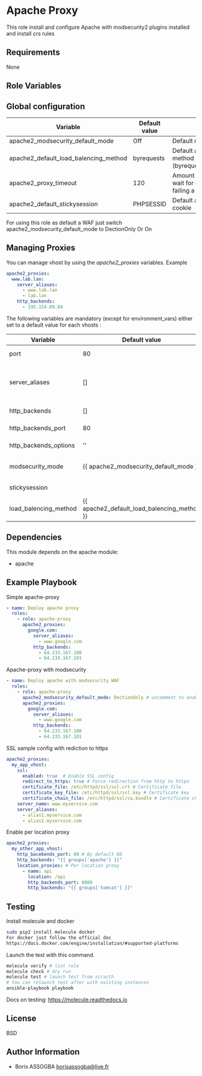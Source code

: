 Apache Proxy
=================

This role install and configure Apache with modsecurity2 plugins installed
and install crs rules

Requirements
------------

None

Role Variables
--------------

## Global configuration

Variable | Default value |Description
---------|---------------|--------------
apache2_modsecurity_default_mode | Off | Default modsecurity mode |
apache2_default_load_balencing_method | byrequests | Default apache load balencing method (byrequests,bytraffic,bybusyness) |
apache2_proxy_timeout | 120 | Amount of time the server will wait for certain events before failing a request
apache2_default_stickysession | PHPSESSID | Default apache sticky session cookie |

For using this role as default a WAF just switch apache2_modsecurity_default_mode to DectionOnly Or On

## Managing Proxies

You can manage vhost by using the *apache2_proxies* variables.
Example

```yml
apache2_proxies:
  www.lab.lan:
    server_aliases:
      - www.lab.lan
      - lab.lan
    http_backends:
      - 195.154.89.84
```

The following variables are mandatory (except for environment_vars) either set to a default value for each vhosts :

Variable | Default value |Description
---------|---------------|--------------
port     |       80        | Default public proxy port
server_aliases | [] | An optional list of additional domain we can build a list of ServerAlias directives with
http_backends | [] | A  list of http backend servers
http_backends_port | 80 | Proxy port for every backend
http_backends_options | '' | Proxy option to use for every backend
modsecurity_mode | {{ apache2_modsecurity_default_mode }}  | Define modsecurity mode (On,Off,DetectionOnly)
stickysession | | Proxy loadbalencer stickyession cookie
load_balencing_method | {{ apache2_default_load_balencing_method }} | Proxy load balencing method |

Dependencies
------------

This module depends on the apache module:

* apache

Example Playbook
----------------

Simple apache-proxy

```yml
- name: Deploy apache proxy
  roles:
    - role: apache-proxy
      apache2_proxies:
        google.com:
          server_aliases:
            - www.google.com
          http_backends:
            - 64.233.167.100
            - 64.233.167.101
```

Apache-proxy with modsecurity

```yml
- name: Deploy apache with modsecurity WAF
  roles:
    - role: apache-proxy
      apache2_modsecurity_default_mode: DectionOnly # uncomment to enable WAF
      apache2_proxies:
        google.com:
          server_aliases:
            - www.google.com
          http_backends:
            - 64.233.167.100
            - 64.233.167.101
```

SSL sample config with rediction to https

```yml
apache2_proxies:
  my_app_vhost:
    ssl:
      enabled: true  # Enable SSL config
      redirect_to_https: true # Force redirection from http to https
      certificate_file: /etc/httpd/ssl/ssl.crt # Certificate file
      certificate_key_file: /etc/httpd/ssl/ssl.key # Certificate key
      certificate_chain_file: /etc/httpd/ssl/ca.bundle # Certificate chain
    server_name: www.myservice.com
    server_aliases:
      - alias1.myservice.com
      - alias1.myservice.com
```

Enable per location proxy

```yml
apache2_proxies:
  my_other_app_vhost:
    http_bacekends_port: 80 # By default 80
    http_backends: "{{ groups['apache'] }}"
    location_proxies: # Per location proxy
      - name: api
        location: /api
        http_backends_port: 8080
        http_backends: "{{ groups['tomcat'] }}"
```

Testing
--------

Install molecule and docker

```bash
sudo pip2 install molecule docker
For docker just follow the official doc
https://docs.docker.com/engine/installation/#supported-platforms
```

Launch the test with this command.

```bash
molecule verify # lint role
molecule check # dry run
molecule test # launch test from scracth
# You can relaunch test after with existing instances
ansible-playbook playbook
```

Docs on testing:
https://molecule.readthedocs.io

License
-------

BSD

Author Information
------------------

* Boris ASSOGBA <borisassogba@live.fr>
